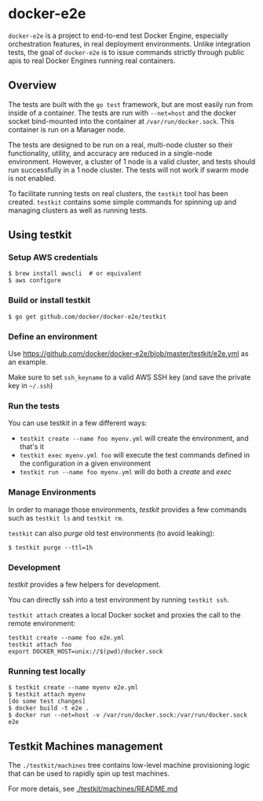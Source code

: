 # docker-e2e
`docker-e2e` is a project to end-to-end test Docker Engine, especially 
orchestration features, in real deployment environments. Unlike integration 
tests, the goal of `docker-e2e` is to issue commands strictly through public 
apis to real Docker Engines running real containers. 


## Overview
The tests are built with the `go test` framework, but are most easily run from
inside of a container. The tests are run with `--net=host` and the docker 
socket bind-mounted into the container at `/var/run/docker.sock`. This 
container is run on a Manager node.

The tests are designed to be run on a real, multi-node cluster so their 
functionality, utility, and accuracy are reduced in a single-node environment. 
However, a cluster of 1 node is a valid cluster, and tests should run 
successfully in a 1 node cluster. The tests will not work if swarm mode is not 
enabled.

To facilitate running tests on real clusters, the `testkit` tool has been 
created. `testkit` contains some simple commands for spinning up and managing
clusters as well as running tests. 

## Using testkit

### Setup AWS credentials

```
$ brew install awscli  # or equivalent
$ aws configure
```

### Build or install testkit

```
$ go get github.com/docker/docker-e2e/testkit
```

### Define an environment

Use https://github.com/docker/docker-e2e/blob/master/testkit/e2e.yml as an example.

Make sure to set `ssh_keyname` to a valid AWS SSH key (and save the private key in `~/.ssh`)

### Run the tests

You can use testkit in a few different ways:

- `testkit create --name foo myenv.yml` will create the environment, and that's it
- `testkit exec myenv.yml foo` will execute the test commands defined in the configuration in a given environment
- `testkit run --name foo myenv.yml` will do both a *create* and *exec*

### Manage Environments

In order to manage those environments, *testkit* provides a few commands
such as `testkit ls` and `testkit rm`.

`testkit` can also *purge* old test environments (to avoid leaking):
```
$ testkit purge --ttl=1h
```

### Development

*testkit* provides a few helpers for development.

You can directly ssh into a test environment by running `testkit ssh`.

`testkit attach` creates a local Docker socket and proxies the call to the remote environment:
```
testkit create --name foo e2e.yml
testkit attach foo
export DOCKER_HOST=unix://$(pwd)/docker.sock
```

### Running test locally

```
$ testkit create --name myenv e2e.yml
$ testkit attach myenv
[do some test changes]
$ docker build -t e2e .
$ docker run --net=host -v /var/run/docker.sock:/var/run/docker.sock e2e
```

## Testkit Machines management

The `./testkit/machines` tree contains low-level machine provisioning logic
that can be used to rapidly spin up test machines.

For more detais, see [./testkit/machines/README.md](./testkit/machines/README.md)

